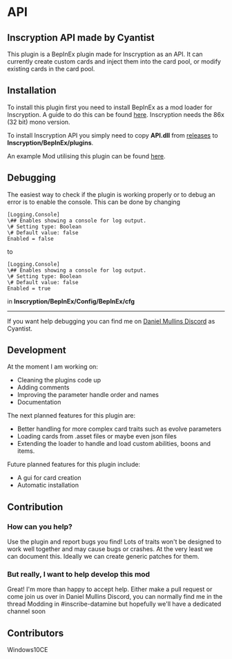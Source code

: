 
# API
## Inscryption API made by Cyantist

This plugin is a BepInEx plugin made for Inscryption as an API.
It can currently create custom cards and inject them into the card pool, or modify existing cards in the card pool.

## Installation
To install this plugin first you need to install BepInEx as a mod loader for Inscryption. A guide to do this can be found [here](https://docs.bepinex.dev/articles/user_guide/installation/index.html#where-to-download-bepinex). Inscryption needs the 86x (32 bit) mono version.

To install Inscryption API you simply need to copy **API.dll** from [releases](https://github.com/ScottWilson0903/InscryptionAPI/releases) to **Inscryption/BepInEx/plugins**.

An example Mod utilising this plugin can be found [here](https://github.com/ScottWilson0903/InscryptionExampleMod).

## Debugging
The easiest way to check if the plugin is working properly or to debug an error is to enable the console. This can be done by changing
```
[Logging.Console]
\## Enables showing a console for log output.
\# Setting type: Boolean
\# Default value: false
Enabled = false
```
to
```
[Logging.Console]
\## Enables showing a console for log output.
\# Setting type: Boolean
\# Default value: false
Enabled = true
```
in **Inscryption/BepInEx/Config/BepInEx/cfg**
___
If you want help debugging you can find me on [Daniel Mullins Discord](https://discord.com/invite/danielmullinsgames) as Cyantist.

## Development
At the moment I am working on:

 - Cleaning the plugins code up
 - Adding comments
 - Improving the parameter handle order and names
 - Documentation

The next planned features for this plugin are:

 - Better handling for more complex card traits such as evolve parameters
 - Loading cards from .asset files or maybe even json files
 - Extending the loader to handle and load custom abilities, boons and items.

Future planned features for this plugin include:

 - A gui for card creation
 - Automatic installation

## Contribution
### How can you help?
Use the plugin and report bugs you find! Lots of traits won't be designed to work well together and may cause bugs or crashes. At the very least we can document this. Ideally we can create generic patches for them.
### But really, I want to help develop this mod
Great! I'm more than happy to accept help. Either make a pull request or come join us over in Daniel Mullins Discord, you can normally find me in the thread Modding in #inscribe-datamine but hopefully we'll have a dedicated channel soon

## Contributors

Windows10CE
